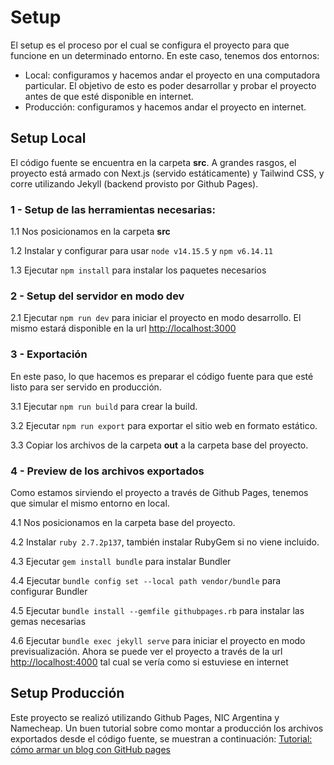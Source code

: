 # Setup

El setup es el proceso por el cual se configura el proyecto para que funcione en un determinado entorno.
En este caso, tenemos dos entornos:
- Local: configuramos y hacemos andar el proyecto en una computadora particular.
    El objetivo de esto es poder desarrollar y probar el proyecto antes de que esté disponible en internet.
- Producción: configuramos y hacemos andar el proyecto en internet.

## Setup Local

El código fuente se encuentra en la carpeta **src**.
A grandes rasgos, el proyecto está armado con Next.js (servido estáticamente) y Tailwind CSS, y corre utilizando Jekyll (backend provisto por Github Pages).

### 1 - Setup de las herramientas necesarias:

1.1 Nos posicionamos en la carpeta **src**

1.2 Instalar y configurar para usar `node v14.15.5` y `npm v6.14.11`

1.3 Ejecutar `npm install` para instalar los paquetes necesarios

### 2 - Setup del servidor en modo dev

2.1 Ejecutar `npm run dev` para iniciar el proyecto en modo desarrollo. El mismo estará disponible en la url [http://localhost:3000](http://localhost:3000)

### 3 - Exportación

En este paso, lo que hacemos es preparar el código fuente para que esté listo para ser servido en producción.

3.1 Ejecutar `npm run build` para crear la build.

3.2 Ejecutar `npm run export` para exportar el sitio web en formato estático.

3.3 Copiar los archivos de la carpeta **out** a la carpeta base del proyecto.

### 4 - Preview de los archivos exportados

Como estamos sirviendo el proyecto a través de Github Pages, tenemos que simular el mismo entorno en local.

4.1 Nos posicionamos en la carpeta base del proyecto.

4.2 Instalar `ruby 2.7.2p137`, también instalar RubyGem si no viene incluido.

4.3 Ejecutar `gem install bundle` para instalar Bundler

4.4 Ejecutar `bundle config set --local path vendor/bundle` para configurar Bundler

4.5 Ejecutar `bundle install --gemfile githubpages.rb` para instalar las gemas necesarias

4.6 Ejecutar `bundle exec jekyll serve` para iniciar el proyecto en modo previsualización. Ahora se puede ver el proyecto a través de la url [http://localhost:4000](http://localhost:4000) tal cual se vería como si estuviese en internet

## Setup Producción

Este proyecto se realizó utilizando Github Pages, NIC Argentina y Namecheap.
Un buen tutorial sobre como montar a producción los archivos exportados desde el código fuente, se muestran a continuación:
[Tutorial: cómo armar un blog con GitHub pages](https://curiosidadesespaciales.ar/2020/09/21/Tutorial-blog-2/)

